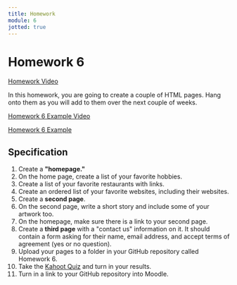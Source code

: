 ```yaml
---
title: Homework
module: 6
jotted: true
---
```


# Homework 6

<!-- video -->
<p><a href="//www.youtube.com/embed/Ak6yyu5Jqi4" data-lity>Homework Video</a></p>

In this homework, you are going to create a couple of HTML pages.  Hang onto them as you will add to them over the next couple of weeks.

<p><a href="//www.youtube.com/embed/hdO3Skk25Q4" data-lity>Homework 6 Example Video</a></p>

<p><a href="https://github.com/Montana-Media-Arts/120_CreativeCoding1-Spring2021-Samples/tree/main/Homework%206" target="_new">Homework 6 Example</a></p>

## Specification

1. Create a **"homepage."**
2. On the home page, create a list of your favorite hobbies.
3. Create a list of your favorite restaurants with links.
4. Create an ordered list of your favorite websites, including their websites.
5. Create a **second page**.
6. On the second page, write a short story and include some of your artwork too.
7. On the homepage, make sure there is a link to your second page.
8. Create a **third page** with a "contact us" information on it.  It should contain a form asking for their name, email address, and accept terms of agreement (yes or no question).
9. Upload your pages to a folder in your GitHub repository called Homework 6.
10. Take the <a href="https://kahoot.it/challenge/04237320?challenge-id=84387498-97d5-4d82-ae4e-eabb1c94cf58_1612819901049" target="_new">Kahoot Quiz</a> and turn in your results.
11. Turn in a link to your GitHub repository into Moodle.
